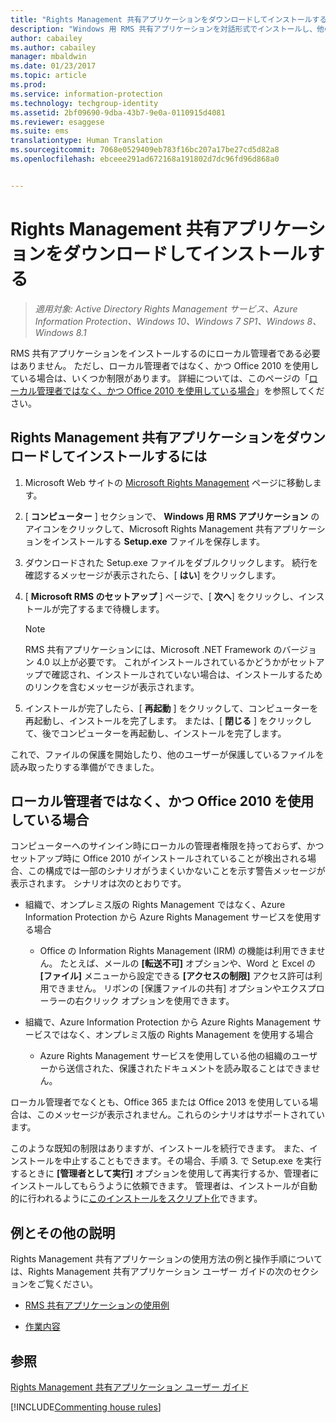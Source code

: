 ```yaml
---
title: "Rights Management 共有アプリケーションをダウンロードしてインストールする | Azure Information Protection"
description: "Windows 用 RMS 共有アプリケーションを対話形式でインストールし、他のユーザーとドキュメントを安全に共有できるようにするための手順です。"
author: cabailey
ms.author: cabailey
manager: mbaldwin
ms.date: 01/23/2017
ms.topic: article
ms.prod: 
ms.service: information-protection
ms.technology: techgroup-identity
ms.assetid: 2bf09690-9dba-43b7-9e0a-0110915d4081
ms.reviewer: esaggese
ms.suite: ems
translationtype: Human Translation
ms.sourcegitcommit: 7068e0529409eb783f16bc207a17be27cd5d82a8
ms.openlocfilehash: ebceee291ad672168a191802d7dc96fd96d868a0


---
```


# <a name="download-and-install-the-rights-management-sharing-application"></a>Rights Management 共有アプリケーションをダウンロードしてインストールする

>*適用対象: Active Directory Rights Management サービス、Azure Information Protection、Windows 10、Windows 7 SP1、Windows 8、Windows 8.1*

RMS 共有アプリケーションをインストールするのにローカル管理者である必要はありません。 ただし、ローカル管理者ではなく、かつ Office 2010 を使用している場合は、いくつか制限があります。 詳細については、このページの「[ローカル管理者ではなく、かつ Office 2010 を使用している場合](#if-you-are-not-a-local-administrator-and-use-office-2010)」を参照してください。

## <a name="to-download-and-install-the-rights-management-sharing-application"></a>Rights Management 共有アプリケーションをダウンロードしてインストールするには

1.  Microsoft Web サイトの [Microsoft Rights Management](http://go.microsoft.com/fwlink/?LinkId=303970) ページに移動します。

2.  [ **コンピューター** ] セクションで、 **Windows 用 RMS アプリケーション** のアイコンをクリックして、Microsoft Rights Management 共有アプリケーションをインストールする **Setup.exe** ファイルを保存します。

3.  ダウンロードされた Setup.exe ファイルをダブルクリックします。 続行を確認するメッセージが表示されたら、[ **はい**] をクリックします。

4.  [ **Microsoft RMS のセットアップ** ] ページで、[ **次へ**] をクリックし、インストールが完了するまで待機します。

    > [!NOTE]
    > RMS 共有アプリケーションには、Microsoft .NET Framework のバージョン 4.0 以上が必要です。 これがインストールされているかどうかがセットアップで確認され、インストールされていない場合は、インストールするためのリンクを含むメッセージが表示されます。

5.  インストールが完了したら、[ **再起動** ] をクリックして、コンピューターを再起動し、インストールを完了します。 または、[ **閉じる** ] をクリックして、後でコンピューターを再起動し、インストールを完了します。

これで、ファイルの保護を開始したり、他のユーザーが保護しているファイルを読み取ったりする準備ができました。

## <a name="if-you-are-not-a-local-administrator-and-use-office-2010"></a>ローカル管理者ではなく、かつ Office 2010 を使用している場合
コンピューターへのサインイン時にローカルの管理者権限を持っておらず、かつセットアップ時に Office 2010 がインストールされていることが検出される場合、この構成では一部のシナリオがうまくいかないことを示す警告メッセージが表示されます。 シナリオは次のとおりです。

-   組織で、オンプレミス版の Rights Management ではなく、Azure Information Protection から Azure Rights Management サービスを使用する場合

    -   Office の Information Rights Management (IRM) の機能は利用できません。 たとえば、メールの **[転送不可]** オプションや、Word と Excel の **[ファイル]** メニューから設定できる **[アクセスの制限]** アクセス許可は利用できません。 リボンの [保護ファイルの共有] オプションやエクスプローラーの右クリック オプションを使用できます。

-   組織で、Azure Information Protection から Azure Rights Management サービスではなく、オンプレミス版の Rights Management を使用する場合

    -   Azure Rights Management サービスを使用している他の組織のユーザーから送信された、保護されたドキュメントを読み取ることはできません。

ローカル管理者でなくとも、Office 365 または Office 2013 を使用している場合は、このメッセージが表示されません。これらのシナリオはサポートされています。

このような既知の制限はありますが、インストールを続行できます。 また、インストールを中止することもできます。その場合、手順 3. で Setup.exe を実行するときに **[管理者として実行]** オプションを使用して再実行するか、管理者にインストールしてもらうように依頼できます。 管理者は、インストールが自動的に行われるように[このインストールをスクリプト化](sharing-app-admin-guide.md#automatic-deployment-for-the-microsoft-rights-management-sharing-application)できます。

## <a name="examples-and-other-instructions"></a>例とその他の説明
Rights Management 共有アプリケーションの使用方法の例と操作手順については、Rights Management 共有アプリケーション ユーザー ガイドの次のセクションをご覧ください。

-   [RMS 共有アプリケーションの使用例](sharing-app-user-guide.md#examples-for-using-the-rms-sharing-application)

-   [作業内容](sharing-app-user-guide.md#what-do-you-want-to-do)

## <a name="see-also"></a>参照
[Rights Management 共有アプリケーション ユーザー ガイド](sharing-app-user-guide.md)

[!INCLUDE[Commenting house rules](../includes/houserules.md)]



<!--HONumber=Jan17_HO4-->


